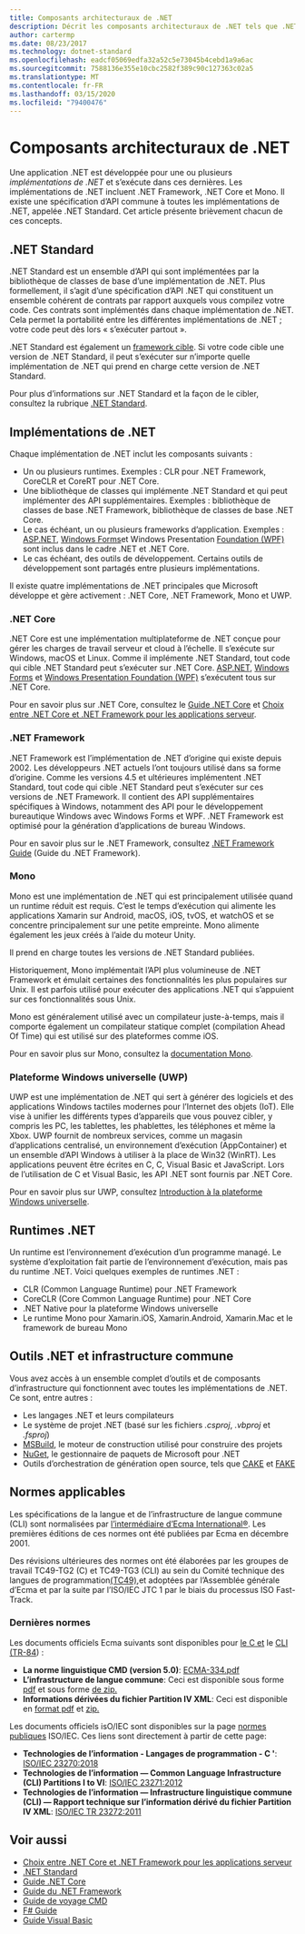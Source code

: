 ```yaml
---
title: Composants architecturaux de .NET
description: Décrit les composants architecturaux de .NET tels que .NET Standard, les implémentations de .NET, les runtimes .NET et les outils.
author: cartermp
ms.date: 08/23/2017
ms.technology: dotnet-standard
ms.openlocfilehash: eadcf05069edfa32a52c5e73045b4cebd1a9a6ac
ms.sourcegitcommit: 7588136e355e10cbc2582f389c90c127363c02a5
ms.translationtype: MT
ms.contentlocale: fr-FR
ms.lasthandoff: 03/15/2020
ms.locfileid: "79400476"
---
```

# <a name="net-architectural-components"></a>Composants architecturaux de .NET

Une application .NET est développée pour une ou plusieurs *implémentations de .NET* et s’exécute dans ces dernières.  Les implémentations de .NET incluent .NET Framework, .NET Core et Mono. Il existe une spécification d’API commune à toutes les implémentations de .NET, appelée .NET Standard. Cet article présente brièvement chacun de ces concepts.

## <a name="net-standard"></a>.NET Standard

.NET Standard est un ensemble d’API qui sont implémentées par la bibliothèque de classes de base d’une implémentation de .NET. Plus formellement, il s’agit d’une spécification d’API .NET qui constituent un ensemble cohérent de contrats par rapport auxquels vous compilez votre code. Ces contrats sont implémentés dans chaque implémentation de .NET. Cela permet la portabilité entre les différentes implémentations de .NET ; votre code peut dès lors « s’exécuter partout ».

.NET Standard est également un [framework cible](glossary.md#target-framework). Si votre code cible une version de .NET Standard, il peut s’exécuter sur n’importe quelle implémentation de .NET qui prend en charge cette version de .NET Standard.

Pour plus d’informations sur .NET Standard et la façon de le cibler, consultez la rubrique [.NET Standard](net-standard.md).

## <a name="net-implementations"></a>Implémentations de .NET

Chaque implémentation de .NET inclut les composants suivants :

- Un ou plusieurs runtimes. Exemples : CLR pour .NET Framework, CoreCLR et CoreRT pour .NET Core.
- Une bibliothèque de classes qui implémente .NET Standard et qui peut implémenter des API supplémentaires. Exemples : bibliothèque de classes de base .NET Framework, bibliothèque de classes de base .NET Core.
- Le cas échéant, un ou plusieurs frameworks d’application. Exemples : [ASP.NET](https://www.asp.net/), [Windows Forms](../framework/winforms/windows-forms-overview.md)et Windows Presentation [Foundation (WPF)](../framework/wpf/index.md) sont inclus dans le cadre .NET et .NET Core.
- Le cas échéant, des outils de développement. Certains outils de développement sont partagés entre plusieurs implémentations.

Il existe quatre implémentations de .NET principales que Microsoft développe et gère activement : .NET Core, .NET Framework, Mono et UWP.

### <a name="net-core"></a>.NET Core

.NET Core est une implémentation multiplateforme de .NET conçue pour gérer les charges de travail serveur et cloud à l’échelle. Il s’exécute sur Windows, macOS et Linux. Comme il implémente .NET Standard, tout code qui cible .NET Standard peut s’exécuter sur .NET Core. [ASP.NET](https://dotnet.microsoft.com/learn/aspnet/what-is-aspnet-core), [Windows Forms](../framework/winforms/windows-forms-overview.md) et [Windows Presentation Foundation (WPF)](../framework/wpf/index.md) s’exécutent tous sur .NET Core.

Pour en savoir plus sur .NET Core, consultez le [Guide .NET Core](../core/index.md) et [Choix entre .NET Core et .NET Framework pour les applications serveur](choosing-core-framework-server.md).

### <a name="net-framework"></a>.NET Framework

.NET Framework est l’implémentation de .NET d’origine qui existe depuis 2002. Les développeurs .NET actuels l’ont toujours utilisé dans sa forme d’origine. Comme les versions 4.5 et ultérieures implémentent .NET Standard, tout code qui cible .NET Standard peut s’exécuter sur ces versions de .NET Framework. Il contient des API supplémentaires spécifiques à Windows, notamment des API pour le développement bureautique Windows avec Windows Forms et WPF. .NET Framework est optimisé pour la génération d’applications de bureau Windows.

Pour en savoir plus sur le .NET Framework, consultez [.NET Framework Guide](../framework/index.md) (Guide du .NET Framework).

### <a name="mono"></a>Mono

Mono est une implémentation de .NET qui est principalement utilisée quand un runtime réduit est requis. C’est le temps d’exécution qui alimente les applications Xamarin sur Android, macOS, iOS, tvOS, et watchOS et se concentre principalement sur une petite empreinte. Mono alimente également les jeux créés à l’aide du moteur Unity.

Il prend en charge toutes les versions de .NET Standard publiées.

Historiquement, Mono implémentait l’API plus volumineuse de .NET Framework et émulait certaines des fonctionnalités les plus populaires sur Unix. Il est parfois utilisé pour exécuter des applications .NET qui s’appuient sur ces fonctionnalités sous Unix.

Mono est généralement utilisé avec un compilateur juste-à-temps, mais il comporte également un compilateur statique complet (compilation Ahead Of Time) qui est utilisé sur des plateformes comme iOS.

Pour en savoir plus sur Mono, consultez la [documentation Mono](https://www.mono-project.com/docs/).

### <a name="universal-windows-platform-uwp"></a>Plateforme Windows universelle (UWP)

UWP est une implémentation de .NET qui sert à générer des logiciels et des applications Windows tactiles modernes pour l’Internet des objets (IoT). Elle vise à unifier les différents types d’appareils que vous pouvez cibler, y compris les PC, les tablettes, les phablettes, les téléphones et même la Xbox. UWP fournit de nombreux services, comme un magasin d’applications centralisé, un environnement d’exécution (AppContainer) et un ensemble d’API Windows à utiliser à la place de Win32 (WinRT). Les applications peuvent être écrites en C, C, Visual Basic et JavaScript. Lors de l’utilisation de C et Visual Basic, les API .NET sont fournis par .NET Core.

Pour en savoir plus sur UWP, consultez [Introduction à la plateforme Windows universelle](/windows/uwp/get-started/universal-application-platform-guide).

## <a name="net-runtimes"></a>Runtimes .NET

Un runtime est l’environnement d’exécution d’un programme managé. Le système d’exploitation fait partie de l’environnement d’exécution, mais pas du runtime .NET. Voici quelques exemples de runtimes .NET :

- CLR (Common Language Runtime) pour .NET Framework
- CoreCLR (Core Common Language Runtime) pour .NET Core
- .NET Native pour la plateforme Windows universelle
- Le runtime Mono pour Xamarin.iOS, Xamarin.Android, Xamarin.Mac et le framework de bureau Mono

## <a name="net-tooling-and-common-infrastructure"></a>Outils .NET et infrastructure commune

Vous avez accès à un ensemble complet d’outils et de composants d’infrastructure qui fonctionnent avec toutes les implémentations de .NET. Ce sont, entre autres :

- Les langages .NET et leurs compilateurs
- Le système de projet .NET (basé sur les fichiers *.csproj*, *.vbproj* et *.fsproj*)
- [MSBuild](/visualstudio/msbuild/msbuild), le moteur de construction utilisé pour construire des projets
- [NuGet](/nuget/), le gestionnaire de paquets de Microsoft pour .NET
- Outils d’orchestration de génération open source, tels que [CAKE](https://cakebuild.net/) et [FAKE](https://fake.build/)

## <a name="applicable-standards"></a>Normes applicables

Les spécifications de la langue et de l’infrastructure de langue commune (CLI) sont normalisées par [l’intermédiaire d’Ecma International®](https://www.ecma-international.org/). Les premières éditions de ces normes ont été publiées par Ecma en décembre 2001.

Des révisions ultérieures des normes ont été élaborées par les groupes de travail TC49-TG2 (C) et TC49-TG3 (CLI) au sein du Comité technique des langues de programmation[(TC49),](https://www.ecma-international.org/memento/tc49.htm)et adoptées par l’Assemblée générale d’Ecma et par la suite par l’ISO/IEC JTC 1 par le biais du processus ISO Fast-Track.

### <a name="latest-standards"></a>Dernières normes

Les documents officiels Ecma suivants sont disponibles pour [le C et](http://www.ecma-international.org/publications/standards/Ecma-334.htm) le [CLI](http://www.ecma-international.org/publications/standards/Ecma-335.htm) [(TR-84](http://www.ecma-international.org/publications/techreports/E-TR-084.htm)) :

- **La norme linguistique CMD (version 5.0)**: [ECMA-334.pdf](https://www.ecma-international.org/publications/files/ECMA-ST/ECMA-334.pdf)
- **L’infrastructure de langue commune**: Ceci est disponible sous forme [pdf](https://www.ecma-international.org/publications/files/ECMA-ST/ECMA-335.pdf) et sous forme [de zip.](https://www.ecma-international.org/publications/files/ECMA-ST/ECMA-335.zip)
- **Informations dérivées du fichier Partition IV XML**: Ceci est disponible en [format pdf](https://www.ecma-international.org/publications/files/ECMA-TR/ECMA%20TR-084.pdf) et [zip.](https://www.ecma-international.org/publications/files/ECMA-TR/TR-084.zip)

Les documents officiels isO/IEC sont disponibles sur la page [normes publiques](https://standards.iso.org/ittf/PubliclyAvailableStandards/) ISO/IEC. Ces liens sont directement à partir de cette page:

- **Technologies de l’information - Langages de programmation - C '**: [ISO/IEC 23270:2018](https://standards.iso.org/ittf/PubliclyAvailableStandards/c075178_ISO_IEC_23270_2018.zip)
- **Technologies de l’information — Common Language Infrastructure (CLI) Partitions I to VI**: [ISO/IEC 23271:2012](https://standards.iso.org/ittf/PubliclyAvailableStandards/c058046_ISO_IEC_23271_2012(E).zip)
- **Technologies de l’information — Infrastructure linguistique commune (CLI) — Rapport technique sur l’information dérivé du fichier Partition IV XML**: [ISO/IEC TR 23272:2011](https://standards.iso.org/ittf/PubliclyAvailableStandards/c057955_ISO_IEC_TR_23272_2011.zip)

## <a name="see-also"></a>Voir aussi

- [Choix entre .NET Core et .NET Framework pour les applications serveur](choosing-core-framework-server.md)
- [.NET Standard](net-standard.md)
- [Guide .NET Core](../core/index.md)
- [Guide du .NET Framework](../framework/index.md)
- [Guide de voyage CMD](../csharp/index.yml)
- [F# Guide](../fsharp/index.yml)
- [Guide Visual Basic](../visual-basic/index.yml)
